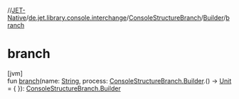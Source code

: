 //[JET-Native](../../../../index.md)/[de.jet.library.console.interchange](../../index.md)/[ConsoleStructureBranch](../index.md)/[Builder](index.md)/[branch](branch.md)

# branch

[jvm]\
fun [branch](branch.md)(name: [String](https://kotlinlang.org/api/latest/jvm/stdlib/kotlin/-string/index.html), process: [ConsoleStructureBranch.Builder](index.md).() -&gt; [Unit](https://kotlinlang.org/api/latest/jvm/stdlib/kotlin/-unit/index.html) = { }): [ConsoleStructureBranch.Builder](index.md)
